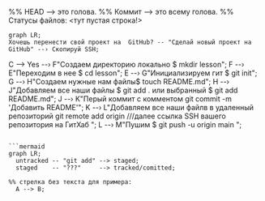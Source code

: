%% HEAD --> это голова.
%% Коммит --> это всему голова.
%% Статусы файлов: 
<тут пустая строка!>

```mermaid
graph LR;
Хочешь перенести свой проект на  GitHub? -- "Сделай новый проект на GitHub" --› Скопируй SSH;
```

C --> Yes --› F"Создаем директорию локально $ mkdir lesson";
F --› E"Переходим в нее $ cd lesson";
E --› G"Инициализируем гит $ git init";
G --› H"Создаем нужные нам файлы$ touch README.md";
H --› J"Добавляем все наши файлы $ git add . или выбранный $ git add README.md";
J --› K"Перый коммит с комментом git commit -m 'Добавить README'";
K --› L"Добавляем все наши файлв в удаленный репозиторий git remote add origin ///далее ссылка SSH вашего репозитория на ГитХаб ";
L --› M"Пушим $ git push -u origin main ";
```

```mermaid
graph LR;
  untracked -- "git add" --> staged;
  staged    -- "???"     --> tracked/comitted;

%% стрелка без текста для примера: 
  A --> B;
``` 
